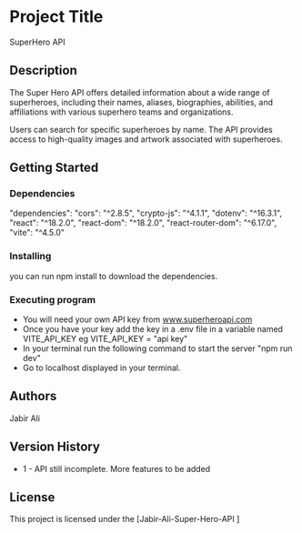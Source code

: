 # Project Title

SuperHero API

## Description
The Super Hero API offers detailed information about a wide range of superheroes, including their names, aliases, biographies, abilities, and affiliations with various superhero teams and organizations.

Users can search for specific superheroes by name.
The API provides access to high-quality images and artwork associated with superheroes.


## Getting Started

### Dependencies

"dependencies": 
    "cors": "^2.8.5",
    "crypto-js": "^4.1.1",
    "dotenv": "^16.3.1",
    "react": "^18.2.0",
    "react-dom": "^18.2.0",
    "react-router-dom": "^6.17.0",
    "vite": "^4.5.0"

### Installing

you can run npm install to download the dependencies.

### Executing program

* You will need your own API key from www.superheroapi.com
* Once you have your key add the key in a .env file in a variable named VITE_API_KEY eg VITE_API_KEY = "api key"
* In your terminal run the following command to start the server "npm run dev"
* Go to localhost displayed in your terminal.


## Authors

Jabir Ali

## Version History

* 1 - API still incomplete. More features to be added

## License

This project is licensed under the [Jabir-Ali-Super-Hero-API ]
